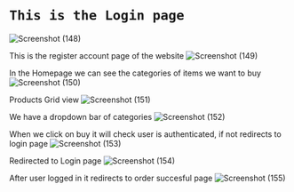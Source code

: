# `This is the Login page`
![Screenshot (148)](https://user-images.githubusercontent.com/77093450/119027315-d0562580-b9c3-11eb-8773-1ca3cae735fc.png)


This is the register account page of the website
![Screenshot (149)](https://user-images.githubusercontent.com/77093450/119027317-d0562580-b9c3-11eb-9c2e-595395f2bcfe.png)


In the Homepage we can see the categories of items we want to buy
![Screenshot (150)](https://user-images.githubusercontent.com/77093450/119027319-d0eebc00-b9c3-11eb-8c60-dee0a432eff7.png)


Products Grid view
![Screenshot (151)](https://user-images.githubusercontent.com/77093450/119027322-d0eebc00-b9c3-11eb-96d3-82d679c8d45b.png)


We have a dropdown bar of categories
![Screenshot (152)](https://user-images.githubusercontent.com/77093450/119027328-d21fe900-b9c3-11eb-84df-8f2da1454cfa.png)


When we click on buy it will check user is authenticated, if not redirects to login page
![Screenshot (153)](https://user-images.githubusercontent.com/77093450/119027331-d3511600-b9c3-11eb-866c-05a6654506fd.png)


Redirected to Login page
![Screenshot (154)](https://user-images.githubusercontent.com/77093450/119027311-cf24f880-b9c3-11eb-8def-ef07f726d5f7.png)


After user logged in it redirects to order succesful page
![Screenshot (155)](https://user-images.githubusercontent.com/77093450/119028266-e3b5c080-b9c4-11eb-800b-ce5f536e50f0.png)
